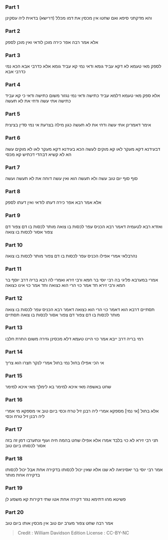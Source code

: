 
### Part 1
והא מדקתני סיפא ואם שחטו אין מכסין את דמו מכלל (דרישא) בדאית ליה עסקינן 

### Part 2
אלא אמר רבה אפר כירה מוכן לודאי ואין מוכן לספק 

### Part 3
לספק מאי טעמא לא דקא עביד גומא ודאי נמי קא עביד גומא אלא כדרבי אבא הכא נמי כדרבי אבא 

### Part 4
אלא ספק מאי טעמא דלמא עביד כתישה ודאי נמי נגזור משום כתישה ודאי כי קא עביד כתישה אתי עשה ודחי את לא תעשה 

### Part 5
אימר דאמרינן אתי עשה ודחי את לא תעשה כגון מילה בצרעת אי נמי סדין בציצית 

### Part 6
דבעידנא דקא מעקר לאו קא מוקים לעשה הכא בעידנא דקא מעקר לאו לא מוקים עשה הא לא קשיא דבהדי דכתיש קא מכסי

### Part 7
סוף סוף יום טוב עשה ולא תעשה הוא ואין עשה דוחה את לא תעשה ועשה 

### Part 8
אלא אמר רבא אפר כירה דעתו לודאי ואין דעתו לספק 

### Part 9
ואזדא רבא לטעמיה דאמר רבא הכניס עפר לכסות בו צואה מותר לכסות בו דם צפור דם צפור אסור לכסות בו צואה

### Part 10
נהרבלאי אמרי אפילו הכניס עפר לכסות בו דם צפור מותר לכסות בו צואה 

### Part 11
אמרי במערבא פליגי בה רבי יוסי בר חמא ורבי זירא ואמרי לה רבא בריה דרב יוסף בר חמא ורבי זירא חד אמר כוי הרי הוא כצואה וחד אמר כוי אינו כצואה

### Part 12
תסתיים דרבא הוא דאמר כוי הרי הוא כצואה דאמר רבא הכניס עפר לכסות בו צואה מותר לכסות בו דם צפור דם צפור אסור לכסות בו צואה תסתיים 

### Part 13
רמי בריה דרב ייבא אמר כוי היינו טעמא דלא מכסינן גזירה משום התרת חלבו 

### Part 14
אי הכי אפילו בחול נמי בחול אמרי לנקר חצרו הוא צריך

### Part 15
שחט באשפה מאי איכא למימר בא לימלך מאי איכא למימר 

### Part 16
אלא בחול [אי נמי] מספקא אמרי ליה רבנן זיל טרח וכסי ביום טוב אי מספקא מי אמרי ליה רבנן זיל טרח וכסי 

### Part 17
תני רבי זירא לא כוי בלבד אמרו אלא אפילו שחט בהמה חיה ועוף ונתערבו דמן זה בזה אסור לכסותו ביום טוב 

### Part 18
אמר רבי יוסי בר יאסיניאה לא שנו אלא שאין יכול לכסותו בדקירה אחת אבל יכול לכסותו בדקירה אחת מותר 

### Part 19
פשיטא מהו דתימא נגזר דקירה אחת אטו שתי דקירות קא משמע לן 

### Part 20
אמר רבה שחט צפור מערב יום טוב אין מכסין אותו ביום טוב

>Credit : William Davidson Edition
>License : CC-BY-NC
